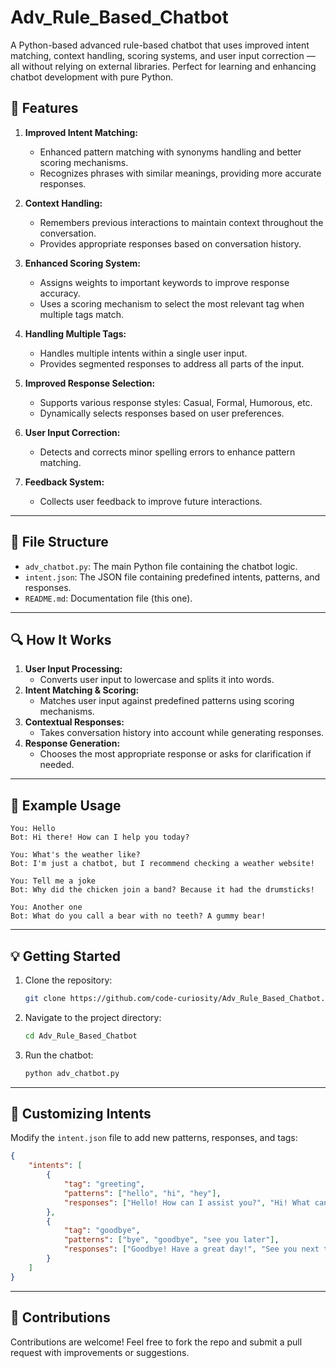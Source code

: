 # Adv\_Rule\_Based\_Chatbot

A Python-based advanced rule-based chatbot that uses improved intent matching, context handling, scoring systems, and user input correction — all without relying on external libraries. Perfect for learning and enhancing chatbot development with pure Python.

## 🚀 Features

1. **Improved Intent Matching:**

   - Enhanced pattern matching with synonyms handling and better scoring mechanisms.
   - Recognizes phrases with similar meanings, providing more accurate responses.

2. **Context Handling:**

   - Remembers previous interactions to maintain context throughout the conversation.
   - Provides appropriate responses based on conversation history.

3. **Enhanced Scoring System:**

   - Assigns weights to important keywords to improve response accuracy.
   - Uses a scoring mechanism to select the most relevant tag when multiple tags match.

4. **Handling Multiple Tags:**

   - Handles multiple intents within a single user input.
   - Provides segmented responses to address all parts of the input.

5. **Improved Response Selection:**

   - Supports various response styles: Casual, Formal, Humorous, etc.
   - Dynamically selects responses based on user preferences.

6. **User Input Correction:**

   - Detects and corrects minor spelling errors to enhance pattern matching.

7. **Feedback System:**

   - Collects user feedback to improve future interactions.

---

## 📂 File Structure

- `adv_chatbot.py`: The main Python file containing the chatbot logic.
- `intent.json`: The JSON file containing predefined intents, patterns, and responses.
- `README.md`: Documentation file (this one).

---

## 🔍 How It Works

1. **User Input Processing:**
   - Converts user input to lowercase and splits it into words.
2. **Intent Matching & Scoring:**
   - Matches user input against predefined patterns using scoring mechanisms.
3. **Contextual Responses:**
   - Takes conversation history into account while generating responses.
4. **Response Generation:**
   - Chooses the most appropriate response or asks for clarification if needed.

---

## 📌 Example Usage

```
You: Hello
Bot: Hi there! How can I help you today?

You: What's the weather like?
Bot: I'm just a chatbot, but I recommend checking a weather website!

You: Tell me a joke
Bot: Why did the chicken join a band? Because it had the drumsticks!

You: Another one
Bot: What do you call a bear with no teeth? A gummy bear!
```

---

## 💡 Getting Started

1. Clone the repository:
   ```bash
   git clone https://github.com/code-curiosity/Adv_Rule_Based_Chatbot.git
   ```
2. Navigate to the project directory:
   ```bash
   cd Adv_Rule_Based_Chatbot
   ```
3. Run the chatbot:
   ```bash
   python adv_chatbot.py
   ```

---

## 🔨 Customizing Intents

Modify the `intent.json` file to add new patterns, responses, and tags:

```json
{
    "intents": [
        {
            "tag": "greeting",
            "patterns": ["hello", "hi", "hey"],
            "responses": ["Hello! How can I assist you?", "Hi! What can I do for you today?"]
        },
        {
            "tag": "goodbye",
            "patterns": ["bye", "goodbye", "see you later"],
            "responses": ["Goodbye! Have a great day!", "See you next time!"]
        }
    ]
}
```

---

## 📢 Contributions

Contributions are welcome! Feel free to fork the repo and submit a pull request with improvements or suggestions.
